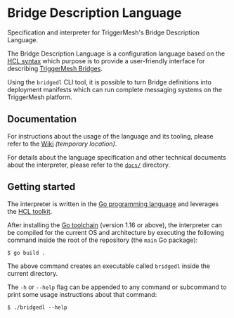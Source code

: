 # Bridge Description Language

Specification and interpreter for TriggerMesh's Bridge Description Language.

The Bridge Description Language is a configuration language based on the [HCL syntax][hcl-spec] which purpose is to
provide a user-friendly interface for describing [TriggerMesh Bridges][tm-brg].

Using the `bridgedl` CLI tool, it is possible to turn Bridge definitions into deployment manifests which can run
complete messaging systems on the TriggerMesh platform.

## Documentation

For instructions about the usage of the language and its tooling, please refer to the [Wiki][wiki] _(temporary
location)_.

For details about the language specification and other technical documents about the interpreter, please refer to the
[`docs/`](./docs) directory.

## Getting started

The interpreter is written in the [Go programming language][go] and leverages the [HCL toolkit][hcl].

After installing the [Go toolchain][go-dl] (version 1.16 or above), the interpreter can be compiled for the current OS
and architecture by executing the following command inside the root of the repository (the `main` Go package):

```console
$ go build .
```

The above command creates an executable called `bridgedl` inside the current directory.

The `-h` or `--help` flag can be appended to any command or subcommand to print some usage instructions about that
command:

```console
$ ./bridgedl --help
```

[tm-brg]: https://www.triggermesh.com/integrations
[wiki]: https://github.com/triggermesh/bridgedl/wiki

[go]: https://golang.org/
[go-dl]: https://golang.org/dl/

[hcl]: https://github.com/hashicorp/hcl
[hcl-spec]: https://github.com/hashicorp/hcl/blob/main/hclsyntax/spec.md
